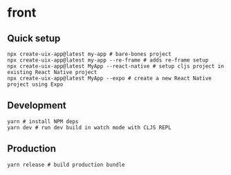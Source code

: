 # front

## Quick setup
```shell
npx create-uix-app@latest my-app # bare-bones project
npx create-uix-app@latest my-app --re-frame # adds re-frame setup
npx create-uix-app@latest MyApp --react-native # setup cljs project in existing React Native project
npx create-uix-app@latest MyApp --expo # create a new React Native project using Expo
```

## Development
```shell
yarn # install NPM deps
yarn dev # run dev build in watch mode with CLJS REPL
```

## Production
```shell
yarn release # build production bundle
```
